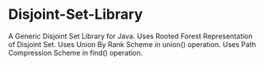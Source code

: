 # Disjoint-Set-Library
A Generic Disjoint Set Library for Java.
Uses Rooted Forest Representation of Disjoint Set.
Uses Union By Rank Scheme in union() operation.
Uses Path Compression Scheme in find() operation.
